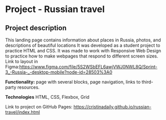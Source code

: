 # Project - Russian travel

## Project description

This landing page contains information about places in Russia, photos, and descriptions of beautiful locations It
was developed as a student project to practice HTML and CSS. It was made to work with Responsive Web Design to practice how to make webpages that respond to different screen sizes.
Link to layout in Figma:https://www.figma.com/file/5S2WSbEFL6awjVWJ0NWL8Q/Sprint-3_-Russia-_-desktop-mobile?node-id=28503%3A0

**Functionality:** page with several blocks, page navigation, links to third-party resources.

**Technologies** HTML, CSS, Flexbox, Grid

Link to project on GitHub Pages: https://cristinadaily.github.io/russian-travel/index.html
